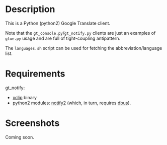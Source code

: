 # Description

This is a Python (python2) Google Translate client.

Note that the `gt_console.py`/`gt_notify.py` clients are just an examples of `glue.py` usage and are full of tight-coupling antipattern.

The `languages.sh` script can be used for fetching the abbreviation/language list.

# Requirements

gt\_notify:

* [xclip](http://xclip.sourceforge.net) binary
* python2 modules: [notify2](https://pypi.python.org/pypi/notify2) (which, in turn, requires [dbus](http://dbus.freedesktop.org/releases/dbus-python/)).

# Screenshots

Coming soon.
